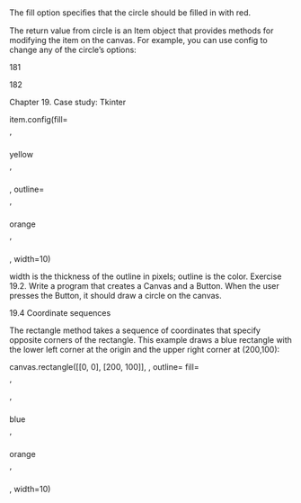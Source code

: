The fill option speciﬁes that the circle should be ﬁlled in with red.

The return value from circle is an Item object that provides methods for modifying the item on the canvas. For example, you can use config to change any of the circle’s options:

181

182

Chapter 19. Case study: Tkinter

item.config(fill=

’

yellow

’

, outline=

’

orange

’

, width=10)

width is the thickness of the outline in pixels; outline is the color. Exercise 19.2. Write a program that creates a Canvas and a Button. When the user presses the Button, it should draw a circle on the canvas.

19.4 Coordinate sequences

The rectangle method takes a sequence of coordinates that specify opposite corners of the rectangle. This example draws a blue rectangle with the lower left corner at the origin and the upper right corner at (200,100):

canvas.rectangle([[0, 0], [200, 100]], , outline= fill=

’

’

blue

’

orange

’

, width=10)